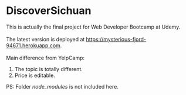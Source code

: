 # DiscoverSichuan
This is actually the final project for Web Developer Bootcamp at Udemy.
<br></br>
The latest version is deployed at https://mysterious-fjord-94671.herokuapp.com.
<br></br>
Main difference from YelpCamp:
1. The topic is totally different.
2. Price is editable.


PS: Folder *node_modules* is not included here.

